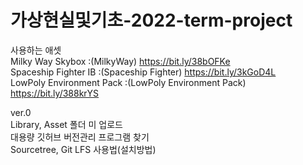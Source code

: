 # 가상현실및기초-2022-term-project


사용하는 애셋  
Milky Way Skybox :(MilkyWay) https://bit.ly/38bOFKe  
Spaceship Fighter IB :(Spaceship Fighter) https://bit.ly/3kGoD4L  
LowPoly Environment Pack :(LowPoly Environment Pack) https://bit.ly/388krYS  


ver.0  
Library, Asset 폴더 미 업로드  
대용량 깃허브 버전관리 프로그램 찾기  
Sourcetree, Git LFS 사용법(설치방법)  
